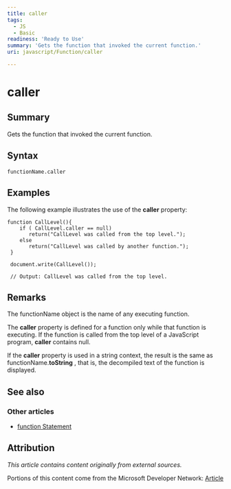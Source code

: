 ```yaml
---
title: caller
tags:
  - JS
  - Basic
readiness: 'Ready to Use'
summary: 'Gets the function that invoked the current function.'
uri: javascript/Function/caller

---
```

# caller

## Summary

Gets the function that invoked the current function.

## Syntax

    functionName.caller

## Examples

The following example illustrates the use of the **caller** property:

``` {.js}
function CallLevel(){
    if ( CallLevel.caller == null)
       return("CallLevel was called from the top level.");
    else
       return("CallLevel was called by another function.");
 }

 document.write(CallLevel());

 // Output: CallLevel was called from the top level.
```

## Remarks

The functionName object is the name of any executing function.

The **caller** property is defined for a function only while that function is executing. If the function is called from the top level of a JavaScript program, **caller** contains null.

If the **caller** property is used in a string context, the result is the same as functionName.**toString** , that is, the decompiled text of the function is displayed.

## See also

### Other articles

-   [function Statement](/javascript/statements/function)

## Attribution

*This article contains content originally from external sources.*

Portions of this content come from the Microsoft Developer Network: [Article](http://msdn.microsoft.com/en-us/library/ie/7t96kt3h(v=vs.94).aspx)

